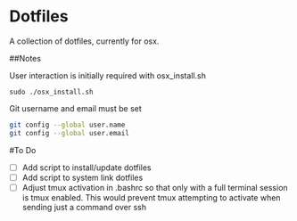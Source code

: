 # Dotfiles

A collection of dotfiles, currently for osx.


##Notes

User interaction is initially required with osx_install.sh

`sudo ./osx_install.sh`

Git username and email must be set

```bash
git config --global user.name
git config --global user.email
```

#To Do

- [ ] Add script to install/update dotfiles
- [ ] Add script to system link dotfiles
- [ ] Adjust tmux activation in .bashrc so that only with a full terminal session is tmux enabled. This would prevent tmux attempting to activate when sending just a command over ssh
